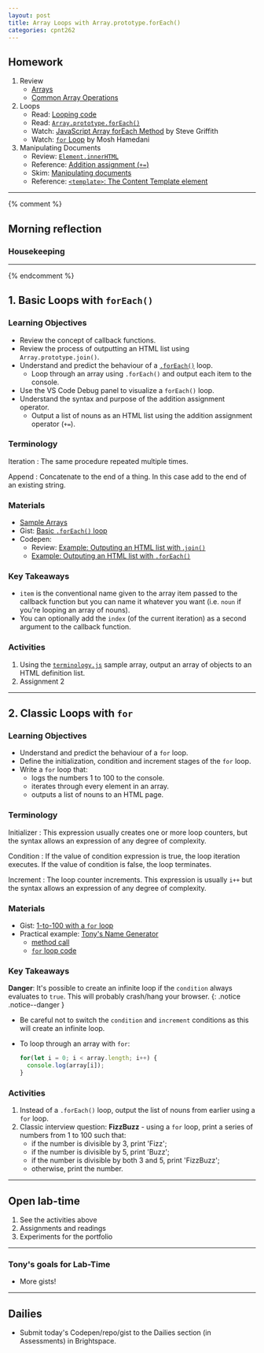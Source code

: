 ```yaml
---
layout: post
title: Array Loops with Array.prototype.forEach()
categories: cpnt262
---
```


## Homework
1. Review
    - [Arrays](https://developer.mozilla.org/en-US/docs/Learn/JavaScript/First_steps/Arrays)
    - [Common Array Operations](https://developer.mozilla.org/en-US/docs/Web/JavaScript/Reference/Global_Objects/Array)
2. Loops
    - Read: [Looping code](https://developer.mozilla.org/en-US/docs/Learn/JavaScript/Building_blocks/Looping_code)
    - Read: [`Array.prototype.forEach()`](https://developer.mozilla.org/en-US/docs/Web/JavaScript/Reference/Global_Objects/Array/forEach)
    - Watch: [JavaScript Array forEach Method](https://youtu.be/159EAISAxwg) by Steve Griffith    
    - Watch: [`for` Loop](https://www.youtube.com/watch?v=s9wW2PpJsmQ) by Mosh Hamedani
3. Manipulating Documents
    - Review: [`Element.innerHTML`](https://developer.mozilla.org/en-US/docs/Web/API/Element/innerHTML)
    - Reference: [Addition assignment (`+=`)](https://developer.mozilla.org/en-US/docs/Web/JavaScript/Reference/Operators/Addition_assignment)
    - Skim: [Manipulating documents](https://developer.mozilla.org/en-US/docs/Learn/JavaScript/Client-side_web_APIs/Manipulating_documents)
    - Reference: [`<template>`: The Content Template element](https://developer.mozilla.org/en-US/docs/Web/HTML/Element/template)

---
{% comment %}

## Morning reflection
### Housekeeping

---
{% endcomment %}

## 1. Basic Loops with `forEach()`
### Learning Objectives
- Review the concept of callback functions.
- Review the process of outputting an HTML list using `Array.prototype.join()`.
- Understand and predict the behaviour of a [`.forEach()`](https://developer.mozilla.org/en-US/docs/Web/JavaScript/Reference/Global_Objects/Array/forEach) loop.
  - Loop through an array using `.forEach()` and output each item to the console.
- Use the VS Code Debug panel to visualize a `forEach()` loop.
- Understand the syntax and purpose of the addition assignment operator.
  - Output a list of nouns as an HTML list using the addition assignment operator (`+=`).

### Terminology
Iteration
: The same procedure repeated multiple times.

Append
: Concatenate to the end of a thing. In this case add to the end of an existing string.

### Materials
- [Sample Arrays](https://github.com/sait-wbdv/sample-code/tree/master/assets/js)
- Gist: [Basic `.forEach()` loop](https://gist.github.com/acidtone/aca3574779b81c3ec6d19e3d075fb3ed)
- Codepen:
  - Review: [Example: Outputing an HTML list with .`join()`](https://codepen.io/acidtone/pen/PobmaeM)
  - [Example: Outputing an HTML list with `.forEach()`](https://codepen.io/acidtone/pen/BaQJqvY)

### Key Takeaways
- `item` is the conventional name given to the array item passed to the callback function but you can name it whatever you want (i.e. `noun` if you're looping an array of nouns).
- You can optionally add the `index` (of the current iteration) as a second argument to the callback function.

### Activities
1. Using the [`terminology.js`](https://github.com/sait-wbdv/sample-code/blob/master/assets/js/terminology.mjs) sample array, output an array of objects to an HTML definition list.
2. Assignment 2

---

## 2. Classic Loops with `for`
### Learning Objectives
- Understand and predict the behaviour of a `for` loop.
- Define the initialization, condition and increment stages of the `for` loop.
- Write a `for` loop that:
  - logs the numbers 1 to 100 to the console.
  - iterates through every element in an array.
  - outputs a list of nouns to an HTML page.

### Terminology
Initializer
: This expression usually creates one or more loop counters, but the syntax allows an expression of any degree of complexity.

Condition
: If the value of condition expression is true, the loop iteration executes. If the value of condition is false, the loop terminates.

Increment
: The loop counter increments. This expression is usually `i++` but the syntax allows an expression of any degree of complexity. 

### Materials
- Gist: [1-to-100 with a `for` loop](https://gist.github.com/acidtone/e87aa5564ae1b286beca66b07d52550f)
- Practical example: [Tony's Name Generator](https://acidtone.github.io/namor/)
  - [method call](https://github.com/acidtone/namor/blob/master/js/app.mjs#L16)
  - [`for` loop code](https://github.com/acidtone/namor/blob/master/js/phraser.mjs#L11-13)

### Key Takeaways
**Danger**: It's possible to create an infinite loop if the `condition` always evaluates to `true`. This will probably crash/hang your browser.
{: .notice .notice--danger }
- Be careful not to switch the `condition` and `increment` conditions as this will create an infinite loop.
- To loop through an array with `for`:

    ```js
    for(let i = 0; i < array.length; i++) {
      console.log(array[i]);
    }
    ```

### Activities
1. Instead of a `.forEach()` loop, output the list of nouns from earlier using a `for` loop.
2. Classic interview question: **FizzBuzz** - using a `for` loop, print a series of numbers from 1 to 100 such that:
    - if the number is divisible by 3, print 'Fizz';
    - if the number is divisible by 5, print 'Buzz';
    - if the number is divisible by both 3 and 5, print 'FizzBuzz';
    - otherwise, print the number.

---

## Open lab-time
1. See the activities above
2. Assignments and readings
3. Experiments for the portfolio

---

### Tony's goals for Lab-Time
- More gists!

---

## Dailies
- Submit today's Codepen/repo/gist to the Dailies section (in Assessments) in Brightspace.